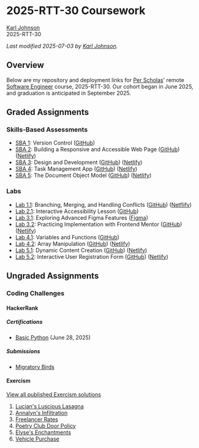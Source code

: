 # 2025-RTT-30 Coursework

[Karl Johnson](https://github.com/hirekarl)  
2025-RTT-30  

*Last modified <time datetime="2025-07-03">2025-07-03</time> by [Karl Johnson](https://github.com/hirekarl).*

## Overview
Below are my repository and deployment links for [Per Scholas](https://perscholas.org/)' remote [Software Engineer](https://perscholas.org/courses/software-engineer/software-engineer-new-york/) course, 2025-RTT-30. Our cohort began in <time datetime="2025-06">June 2025</time>, and graduation is anticipated in <time datetime="2025-09">September 2025</time>.

## Graded Assignments
### Skills-Based Assessments
- [SBA 1](https://perscholas.instructure.com/courses/2754/assignments/524215?module_item_id=2196242): Version Control ([GitHub](https://github.com/hirekarl/version-control-simulation-karl-johnson))
- [SBA 2](https://ps-lms.vercel.app/curriculum/se/410/sba): Building a Responsive and Accessible Web Page ([GitHub](https://github.com/hirekarl/sba_02_accessibility)) ([Netlify](https://meek-pie-765715.netlify.app/))
- [SBA 3](https://perscholas.instructure.com/courses/2754/assignments/524221): Design and Development ([GitHub](https://github.com/hirekarl/sba_03_design_and_development)) ([Netlify](https://jovial-sundae-2c3d9f.netlify.app/))
- [SBA 4](https://ps-lms.vercel.app/curriculum/se/411/sba): Task Management App ([GitHub](https://github.com/hirekarl/sba_04_task_management_app)) ([Netlify](https://incredible-mousse-c22548.netlify.app/))
- [SBA 5](https://ps-lms.vercel.app/curriculum/se/412/sba): The Document Object Model ([GitHub](https://github.com/hirekarl/sba_05_the_document_object_model)) ([Netlify](https://glistening-tulumba-56567c.netlify.app/personal-blog-sba/))

### Labs
- [Lab 1.1](https://perscholas.instructure.com/courses/2754/assignments/524068): Branching, Merging, and Handling Conflicts ([GitHub](https://github.com/hirekarl/lab_1.1_branching_merging_and_handling_conflicts)) ([Netflify](https://fabulous-clafoutis-b18bb1.netlify.app/))
- [Lab 2.1](https://ps-lms.vercel.app/curriculum/se/410/lab-1): Interactive Accessibility Lesson ([GitHub](https://github.com/hirekarl/lab_2.1_accessible_web_design))
- [Lab 3.1](https://ps-lms.vercel.app/curriculum/se/326/lab-1): Exploring Advanced Figma Features ([Figma](https://www.figma.com/proto/Ek3F4Zdmel96SkTt7nJoss/Lab-3.1?page-id=0%3A1&node-id=1-62&p=f&viewport=90%2C330%2C0.25&t=q26UB5hxzRC1B51P-1&scaling=scale-down&content-scaling=fixed))
- [Lab 3.2](https://ps-lms.vercel.app/curriculum/se/326/lab-2): Practicing Implementation with Frontend Mentor ([GitHub](https://github.com/hirekarl/lab_3.2_frontend_mentor)) ([Netlify](https://unrivaled-macaron-304227.netlify.app/))
- [Lab 4.1](https://ps-lms.vercel.app/curriculum/se/411/lab-1): Variables and Functions ([GitHub](https://github.com/hirekarl/lab_4.1_variables_functions))
- [Lab 4.2](https://ps-lms.vercel.app/curriculum/se/411/lab-2): Array Manipulation ([GitHub](https://github.com/hirekarl/lab_4.2_array_manipulation)) ([Netlify](https://effulgent-pudding-ae02a8.netlify.app/))
- [Lab 5.1](https://ps-lms.vercel.app/curriculum/se/412/lab-1): Dynamic Content Creation ([GitHub](https://github.com/hirekarl/lab_5.1_dynamic_content_creation)) ([Netlify](https://chic-rolypoly-8dd3ae.netlify.app/dynamic-shopping-cart/))
- [Lab 5.2](https://ps-lms.vercel.app/curriculum/se/412/lab-2): Interactive User Registration Form ([GitHub](https://github.com/hirekarl/lab_5.2_interactive_user_registration_form)) ([Netlify](https://verdant-tapioca-ef934c.netlify.app/interactive-registration-form/))

## Ungraded Assignments

### Coding Challenges

#### HackerRank
##### Certifications
- [Basic Python](https://www.hackerrank.com/certificates/f40c3ba62744) (<time datetime="2025-06-28">June 28, 2025</time>)

##### Submissions
- [Migratory Birds](https://www.hackerrank.com/challenges/migratory-birds/submissions/code/438593335)

#### Exercism
[View all published Exercism solutions](https://exercism.org/profiles/hirekarl/solutions)
1. [Lucian's Luscious Lasagna](https://exercism.org/tracks/javascript/exercises/lasagna/solutions/hirekarl)
2. [Annalyn's Infiltration](https://exercism.org/tracks/javascript/exercises/annalyns-infiltration/solutions/hirekarl)
3. [Freelancer Rates](https://exercism.org/tracks/javascript/exercises/freelancer-rates/solutions/hirekarl)
4. [Poetry Club Door Policy](https://exercism.org/tracks/javascript/exercises/poetry-club-door-policy/solutions/hirekarl)
5. [Elyse's Enchantments](https://exercism.org/tracks/javascript/exercises/elyses-enchantments/solutions/hirekarl)
6. [Vehicle Purchase](https://exercism.org/tracks/javascript/exercises/vehicle-purchase/solutions/hirekarl)